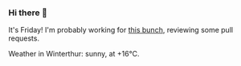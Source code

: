 ### Hi there :wave:

It's Friday! I'm probably working for [this bunch](https://github.com/kohofinancial), reviewing some pull requests.

Weather in Winterthur: sunny, at +16°C.
